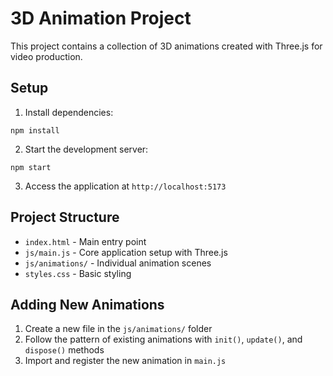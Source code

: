 # 3D Animation Project

This project contains a collection of 3D animations created with Three.js for video production.

## Setup

1. Install dependencies:

```
npm install
```

2. Start the development server:

```
npm start
```

3. Access the application at `http://localhost:5173`

## Project Structure

- `index.html` - Main entry point
- `js/main.js` - Core application setup with Three.js
- `js/animations/` - Individual animation scenes
- `styles.css` - Basic styling

## Adding New Animations

1. Create a new file in the `js/animations/` folder
2. Follow the pattern of existing animations with `init()`, `update()`, and `dispose()` methods
3. Import and register the new animation in `main.js`
